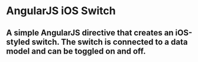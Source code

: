 # AngularJS iOS Switch
## A simple AngularJS directive that creates an iOS-styled switch. The switch is connected to a data model and can be toggled on and off.